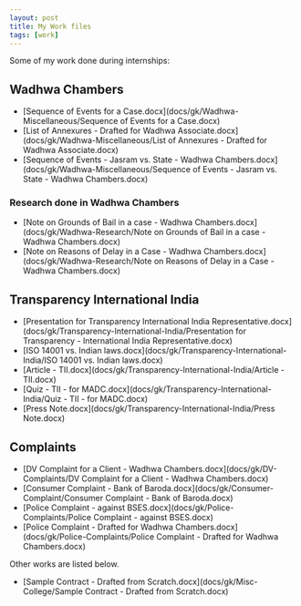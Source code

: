 ```yaml
---
layout: post
title: My Work files
tags: [work]
---
```


Some of my work done during internships: 

## Wadhwa Chambers

- [Sequence of Events for a Case.docx](docs/gk/Wadhwa-Miscellaneous/Sequence of Events for a Case.docx)
- [List of Annexures - Drafted for Wadhwa Associate.docx](docs/gk/Wadhwa-Miscellaneous/List of Annexures - Drafted for Wadhwa Associate.docx)
- [Sequence of Events - Jasram vs. State - Wadhwa Chambers.docx](docs/gk/Wadhwa-Miscellaneous/Sequence of Events - Jasram vs. State - Wadhwa Chambers.docx)

### Research done in Wadhwa Chambers
- [Note on Grounds of Bail in a case - Wadhwa Chambers.docx](docs/gk/Wadhwa-Research/Note on Grounds of Bail in a case - Wadhwa Chambers.docx)
- [Note on Reasons of Delay in a Case - Wadhwa Chambers.docx](docs/gk/Wadhwa-Research/Note on Reasons of Delay in a Case - Wadhwa Chambers.docx)

## Transparency International India
- [Presentation for Transparency International India Representative.docx](docs/gk/Transparency-International-India/Presentation for Transparency - International India Representative.docx)
- [ISO 14001 vs. Indian laws.docx](docs/gk/Transparency-International-India/ISO 14001 vs. Indian laws.docx)
- [Article - TII.docx](docs/gk/Transparency-International-India/Article - TII.docx)
- [Quiz - TII - for MADC.docx](docs/gk/Transparency-International-India/Quiz - TII - for MADC.docx)
- [Press Note.docx](docs/gk/Transparency-International-India/Press Note.docx)

##  Complaints
- [DV Complaint for a Client - Wadhwa Chambers.docx](docs/gk/DV-Complaints/DV Complaint for a Client - Wadhwa Chambers.docx)
- [Consumer Complaint - Bank of Baroda.docx](docs/gk/Consumer-Complaint/Consumer Complaint - Bank of Baroda.docx)
- [Police Complaint - against BSES.docx](docs/gk/Police-Complaints/Police Complaint - against BSES.docx)
- [Police Complaint - Drafted for Wadhwa Chambers.docx](docs/gk/Police-Complaints/Police Complaint - Drafted for Wadhwa Chambers.docx)

Other works are listed below.

- [Sample Contract - Drafted from Scratch.docx](docs/gk/Misc-College/Sample Contract - Drafted from Scratch.docx)
